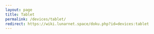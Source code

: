 ```yaml
---
layout: page
title: Tablet
permalink: /devices/tablet/
redirect: https://wiki.lunarnet.space/doku.php?id=devices:tablet
---
```

